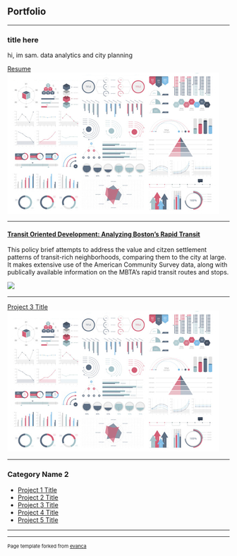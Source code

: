 ## Portfolio

---

### title here 

hi, im sam. data analytics and city planning

[Resume](/resume)
<img src="images/dummy_thumbnail.jpg?raw=true"/>

---
#### [Transit Oriented Development: Analyzing Boston’s Rapid Transit](/projects/khare_samriddhi_assignment2.html)

This policy brief attempts to address the value and citzen settlement patterns of transit-rich neighborhoods, comparing them to the city at large. It makes extensive use of the American Community Survey data, along with publically available information on the MBTA’s rapid transit routes and stops.


<img src="images/tod2.png?raw=true"/>

---
[Project 3 Title](/different_page)
<img src="images/dummy_thumbnail.jpg?raw=true"/>

---

### Category Name 2

- [Project 1 Title](http://example.com/)
- [Project 2 Title](http://example.com/)
- [Project 3 Title](http://example.com/)
- [Project 4 Title](http://example.com/)
- [Project 5 Title](http://example.com/)

---




---
<p style="font-size:11px">Page template forked from <a href="https://github.com/evanca/quick-portfolio">evanca</a></p>
<!-- Remove above link if you don't want to attibute -->
